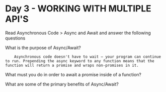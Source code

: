 # Day 3 - WORKING WITH MULTIPLE API'S

Read Asynchronous Code > Async and Await and answer the following questions




What is the purpose of Async/Await?

        Asynchronous code doesn't have to wait – your program can continue to run. Prepending the async keyword to any function means that the function will return a promise and wraps non-promises in it.

What must you do in order to await a promise inside of a function?

What are some of the primary benefits of Async/Await?